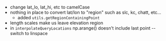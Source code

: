 - change lat_lo, lat_hi, etc to camelCase
- nothing in place to convert lat/lon to "region" such as slc, kc, chatt, etc...
    - added `utils.getRegionContainingPoint`
- length scales make us leave elevation region
- in `interpolateQueryLocations` np.arange() doesn't include last point -- switch to linspace

